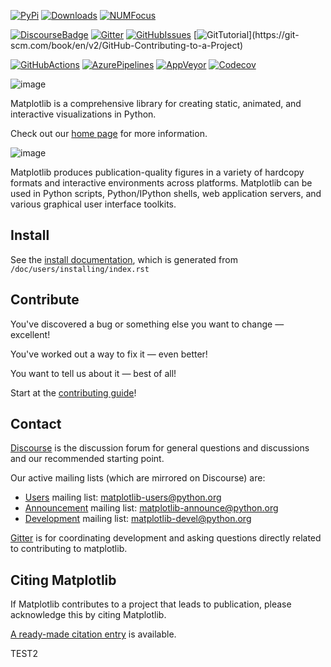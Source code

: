 [![PyPi](https://badge.fury.io/py/matplotlib.svg)](https://badge.fury.io/py/matplotlib)
[![Downloads](https://pepy.tech/badge/matplotlib/month)](https://pepy.tech/project/matplotlib)
[![NUMFocus](https://img.shields.io/badge/powered%20by-NumFOCUS-orange.svg?style=flat&colorA=E1523D&colorB=007D8A)](https://numfocus.org)

[![DiscourseBadge](https://img.shields.io/badge/help_forum-discourse-blue.svg)](https://discourse.matplotlib.org)
[![Gitter](https://badges.gitter.im/matplotlib/matplotlib.svg)](https://gitter.im/matplotlib/matplotlib)
[![GitHubIssues](https://img.shields.io/badge/issue_tracking-github-blue.svg)](https://github.com/matplotlib/matplotlib/issues)
[![GitTutorial](https://img.shields.io/badge/PR-Welcome-%23FF8300.svg?)](https://git-scm.com/book/en/v2/GitHub-Contributing-to-a-Project)

[![GitHubActions](https://github.com/matplotlib/matplotlib/workflows/Tests/badge.svg)](https://github.com/matplotlib/matplotlib/actions?query=workflow%3ATests)
[![AzurePipelines](https://dev.azure.com/matplotlib/matplotlib/_apis/build/status/matplotlib.matplotlib?branchName=main)](https://dev.azure.com/matplotlib/matplotlib/_build/latest?definitionId=1&branchName=main)
[![AppVeyor](https://ci.appveyor.com/api/projects/status/github/matplotlib/matplotlib?branch=main&svg=true)](https://ci.appveyor.com/project/matplotlib/matplotlib)
[![Codecov](https://codecov.io/github/matplotlib/matplotlib/badge.svg?branch=main&service=github)](https://codecov.io/github/matplotlib/matplotlib?branch=main)

![image](https://matplotlib.org/_static/logo2.svg)

Matplotlib is a comprehensive library for creating static, animated, and
interactive visualizations in Python.

Check out our [home page](https://matplotlib.org/) for more information.

![image](https://matplotlib.org/_static/readme_preview.png)

Matplotlib produces publication-quality figures in a variety of hardcopy
formats and interactive environments across platforms. Matplotlib can be
used in Python scripts, Python/IPython shells, web application servers,
and various graphical user interface toolkits.

## Install

See the [install
documentation](https://matplotlib.org/stable/users/installing/index.html),
which is generated from `/doc/users/installing/index.rst`

## Contribute

You've discovered a bug or something else you want to change — excellent!

You've worked out a way to fix it — even better!

You want to tell us about it — best of all!

Start at the [contributing
guide](https://matplotlib.org/devdocs/devel/contributing.html)!

## Contact

[Discourse](https://discourse.matplotlib.org/) is the discussion forum
for general questions and discussions and our recommended starting
point.

Our active mailing lists (which are mirrored on Discourse) are:

-   [Users](https://mail.python.org/mailman/listinfo/matplotlib-users)
    mailing list: <matplotlib-users@python.org>
-   [Announcement](https://mail.python.org/mailman/listinfo/matplotlib-announce)
    mailing list: <matplotlib-announce@python.org>
-   [Development](https://mail.python.org/mailman/listinfo/matplotlib-devel)
    mailing list: <matplotlib-devel@python.org>

[Gitter](https://gitter.im/matplotlib/matplotlib) is for coordinating
development and asking questions directly related to contributing to
matplotlib.

## Citing Matplotlib

If Matplotlib contributes to a project that leads to publication, please
acknowledge this by citing Matplotlib.

[A ready-made citation
entry](https://matplotlib.org/stable/users/project/citing.html) is
available.

TEST2
